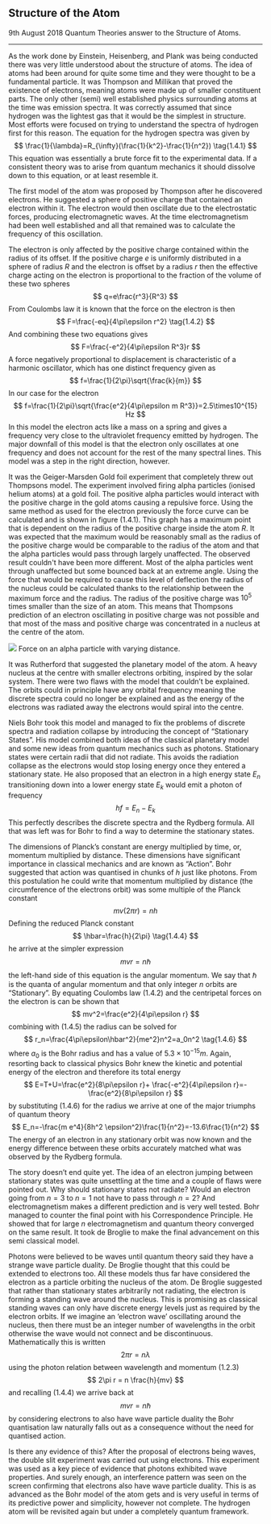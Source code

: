 ## Structure of the Atom
<date>9th August 2018</date>
<label>Quantum Theories answer to the Structure of Atoms.</label>
<hr/>



As the work done by Einstein, Heisenberg, and Plank was being conducted there was very little understood about the structure of atoms. The idea of atoms had been around for quite some time and they were thought to be a fundamental particle. It was Thompson and Millikan that proved the existence of electrons, meaning atoms were made up of smaller constituent parts. The only other (semi) well established physics surrounding atoms at the time was emission spectra. It was correctly assumed that since hydrogen was the lightest gas that it would be the simplest in structure. Most efforts were focused on trying to understand the spectra of hydrogen first for this reason. The equation for the hydrogen spectra was given by 
$$
\frac{1}{\lambda}=R_{\infty}(\frac{1}{k^2}-\frac{1}{n^2}) \tag{1.4.1}
$$
This equation was essentially a brute force fit to the experimental data. If a consistent theory was to arise from quantum mechanics it should dissolve down to this equation, or at least resemble it.

The first model of the atom was proposed by Thompson after he discovered electrons. He suggested a sphere of positive charge that contained an electron within it. The electron would then oscillate due to the electrostatic forces, producing electromagnetic waves. At the time electromagnetism had been well established and all that remained was to calculate the frequency of this oscillation. 

The electron is only affected by the positive charge contained within the radius of its offset. If the positive charge $e$ is uniformly distributed in a sphere of radius $R$ and the electron is offset by a radius $r$ then the effective charge acting on the electron is proportional to the fraction of the volume of these two spheres
$$
q=e\frac{r^3}{R^3} 
$$
From Coulombs law it is known that the force on the electron is then 
$$
F=\frac{-eq}{4\pi\epsilon r^2} \tag{1.4.2}
$$
And combining these two equations gives
$$
F=\frac{-e^2}{4\pi\epsilon R^3}r
$$
A force negatively proportional to displacement is characteristic of a harmonic oscillator, which has one distinct frequency given as 
$$
f=\frac{1}{2\pi}\sqrt{\frac{k}{m}}
$$
In our case for the electron 
$$
f=\frac{1}{2\pi}\sqrt{\frac{e^2}{4\pi\epsilon m R^3}}=2.5\times10^{15} Hz
$$
In this model the electron acts like a mass on a spring and gives a frequency very close to the ultraviolet frequency emitted by hydrogen. The major downfall of this model is that the electron only oscillates at one frequency and does not account for the rest of the many spectral lines. This model was a step in the right direction, however.

It was the Geiger-Marsden Gold foil experiment that completely threw out Thompsons model. The experiment involved firing alpha particles (ionised helium atoms) at a gold foil. The positive alpha particles would interact with the positive charge in the gold atoms causing a repulsive force. Using the same method as used for the electron previously the force curve can be calculated and is shown in figure $(1.4.1)$. This graph has a maximum point that is dependent on the radius of the positive charge inside the atom $R$. It was expected that the maximum would be reasonably small as the radius of the positive charge would be comparable to the radius of the atom and that the alpha particles would pass through largely unaffected. The observed result couldn't have been more different. Most of the alpha particles went through unaffected but some bounced back at an extreme angle. Using the force that would be required to cause this level of deflection the radius of the nucleus could be calculated thanks to the relationship between the maximum force and the radius. The radius of the positive charge was $10^{5}$ times smaller than the size of an atom. This means that Thompsons prediction of an electron oscillating in positive charge was not possible and that most of the mass and positive charge was concentrated in a nucleus at the centre of the atom.

[![]([data:figure141])](https://www.desmos.com/calculator/w45hv2vuvm)
<label>Force on an alpha particle with varying distance.</label>




It was Rutherford that suggested the planetary model of the atom. A heavy nucleus at the centre with smaller electrons orbiting, inspired by the solar system. There were two flaws with the model that couldn’t be explained. The orbits could in principle have any orbital frequency meaning the discrete spectra could no longer be explained and as the energy of the electrons was radiated away the electrons would spiral into the centre.

Niels Bohr took this model and managed to fix the problems of discrete spectra and radiation collapse by introducing the concept of “Stationary States”. His model combined both ideas of the classical planetary model and some new ideas from quantum mechanics such as photons. Stationary states were certain radii that did not radiate. This avoids the radiation collapse as the electrons would stop losing energy once they entered a stationary state. He also proposed that an electron in a high energy state $E_n$ transitioning down into a lower energy state $E_k$ would emit a photon of frequency 
$$
hf=E_n-E_k \tag{1.4.3}
$$
This perfectly describes the discrete spectra and the Rydberg formula. All that was left was for Bohr to find a way to determine the stationary states.

The dimensions of Planck’s constant are energy multiplied by time, or, momentum multiplied by distance. These dimensions have significant importance in classical mechanics and are known as “Action”. Bohr suggested that action was quantised in chunks of $h$ just like photons. From this postulation he could write that momentum multiplied by distance (the circumference of the electrons orbit) was some multiple of the Planck constant 
$$
mv(2\pi r)=nh
$$
Defining the reduced Planck constant
$$
\hbar=\frac{h}{2\pi} \tag{1.4.4}
$$
he arrive at the simpler expression 
$$
mvr=n\hbar \tag{1.4.5}
$$
the left-hand side of this equation is the angular momentum. We say that $\hbar$ is the quanta of angular momentum and that only integer $n$ orbits are “Stationary”. By equating Coulombs law $(1.4.2)$ and the centripetal forces on the electron is can be shown that 
$$
mv^2=\frac{e^2}{4\pi\epsilon r}
$$
combining with $(1.4.5)$ the radius can be solved for 
$$
r_n=\frac{4\pi\epsilon\hbar^2}{me^2}n^2=a_0n^2 \tag{1.4.6}
$$
where $a_0$ is the Bohr radius and has a value of $5.3\times 10^{-15}m$. Again, resorting back to classical physics Bohr knew the kinetic and potential energy of the electron and therefore its total energy 
$$
E=T+U=\frac{e^2}{8\pi\epsilon r}+ \frac{-e^2}{4\pi\epsilon r}=-\frac{e^2}{8\pi\epsilon r}
$$
by substituting $(1.4.6)$ for the radius we arrive at one of the major triumphs of quantum theory 
$$
E_n=-\frac{m e^4}{8h^2 \epsilon^2}\frac{1}{n^2}=-13.6\frac{1}{n^2}
$$
The energy of an electron in any stationary orbit was now known and the energy difference between these orbits accurately matched what was observed by the Rydberg formula.

The story doesn’t end quite yet. The idea of an electron jumping between stationary states was quite unsettling at the time and a couple of flaws were pointed out. Why should stationary states not radiate? Would an electron going from $n=3$ to $n=1$ not have to pass through $n=2$? And electromagnetism makes a different prediction and is very well tested. Bohr managed to counter the final point with his Correspondence Principle. He showed that for large $n$ electromagnetism and quantum theory converged on the same result. It took de Broglie to make the final advancement on this semi classical model.

Photons were believed to be waves until quantum theory said they have a strange wave particle duality. De Broglie thought that this could be extended to electrons too. All these models thus far have considered the electron as a particle orbiting the nucleus of the atom. De Broglie suggested that rather than stationary states arbitrarily not radiating, the electron is forming a standing wave around the nucleus. This is promising as classical standing waves can only have discrete energy levels just as required by the electron orbits. If we imagine an ‘electron wave’ oscillating around the nucleus, then there must be an integer number of wavelengths in the orbit otherwise the wave would not connect and be discontinuous. Mathematically this is written 
$$
2\pi r = n\lambda
$$
using the photon relation between wavelength and momentum $(1.2.3)$
$$
2\pi r = n \frac{h}{mv}
$$
and recalling $(1.4.4)$ we arrive back at 
$$
mvr=n\hbar
$$
by considering electrons to also have wave particle duality the Bohr quantisation law naturally falls out as a consequence without the need for quantised action. 

Is there any evidence of this? After the proposal of electrons being waves, the double slit experiment was carried out using electrons. This experiment was used as a key piece of evidence that photons exhibited wave properties. And surely enough, an interference pattern was seen on the screen confirming that electrons also have wave particle duality.
This is as advanced as the Bohr model of the atom gets and is very useful in terms of its predictive power and simplicity, however not complete. The hydrogen atom will be revisited again but under a completely quantum framework.

